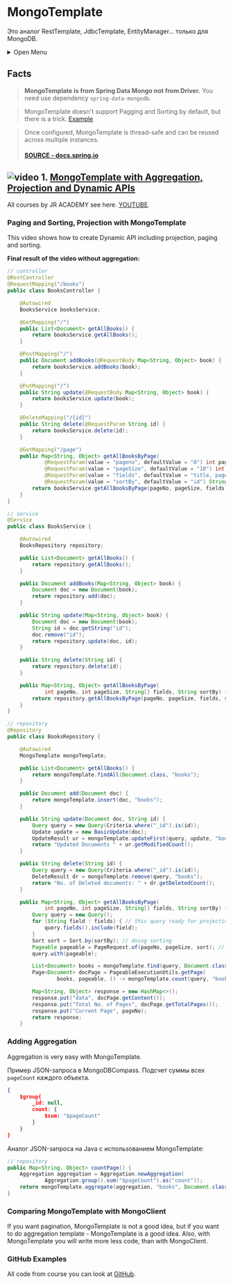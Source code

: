 # MongoTemplate
Это аналог RestTemplate, JdbcTemplate, EntityManager... только для MongoDB.

<details>
<summary>Open Menu</summary>

- [Facts](#facts)
- [MongoTemplate with Aggregation, Projection and Dynamic APIs]()
  - [Paging and Sorting, Projection with MongoTemplate]()
  - [Adding Aggregation]()
  - [Comparing MongoTemplate with MongoClient]()
  - [GitHub Examples]()
  
</details>


## Facts
> **MongoTemplate is from Spring Data Mongo not from Driver.** You need use dependency `spring-data-mongodb`.

> MongoTemplate doesn't support Pagging and Sorting by default, but there is a trick. [Example]()

> Once configured, MongoTemplate is thread-safe and can be reused across multiple instances.
> #### [SOURCE - docs.spring.io](https://docs.spring.io/spring-data/mongodb/docs/current/reference/html/#mongo-template)


## ![video](https://cloud.githubusercontent.com/assets/13649199/13672715/06dbc6ce-e6e7-11e5-81a9-04fbddb9e488.png) 1. <a href="https://youtu.be/Nfb67sEYDek?t=139">MongoTemplate with Aggregation, Projection and Dynamic APIs</a>
All courses by JR ACADEMY see here. [YOUTUBE](https://www.youtube.com/channel/UC2J07tM000x5WKburzZIPGw).

### Paging and Sorting, Projection with MongoTemplate
This video shows how to create Dynamic API including projection, paging and sorting.

**Final result of the video without aggregation:**
```java
// controller
@RestController
@RequestMapping("/books")
public class BooksController {

    @Autowired
    BooksService booksService;

    @GetMapping("/")
    public List<Document> getAllBooks() {
        return booksService.getAllBooks();
    }

    @PostMapping("/")
    public Document addBooks(@RequestBody Map<String, Object> book) {
        return booksService.addBooks(book);
    }

    @PutMapping("/")
    public String update(@RequestBody Map<String, Object> book) {
        return booksService.update(book);
    }

    @DeleteMapping("/{id}")
    public String delete(@RequestParam String id) {
        return booksService.delete(id);
    }

    @GetMapping("/page")
    public Map<String, Object> getAllBooksByPage(
            @RequestParam(value = "pageno", defaultValue = "0") int pageNo,
            @RequestParam(value = "pageSize", defaultValue = "10") int pageSize,
            @RequestParam(value = "fields", defaultValue = "title, pageCount") String[] fields,
            @RequestParam(value = "sortBy", defaultValue = "id") String sortBy) {
        return booksService.getAllBooksByPage(pageNo, pageSize, fields, sortBy);
    }
}
```
```java
// service
@Service
public class BooksService {

    @Autowired
    BooksRepository repository;

    public List<Document> getAllBooks() {
        return repository.getAllBooks();
    }

    public Document addBooks(Map<String, Object> book) {
        Document doc = new Document(book);
        return repository.add(doc);
    }

    public String update(Map<String, Object> book) {
        Document doc = new Document(book);
        String id = doc.getString("id");
        doc.remove("id");
        return repository.update(doc, id);
    }

    public String delete(String id) {
        return repository.delete(id);
    }

    public Map<String, Object> getAllBooksByPage(
            int pageNo, int pageSize, String[] fields, String sortBy) {
        return repository.getAllBooksByPage(pageNo, pageSize, fields, sortBy);
    }
}
```
```java
// repository
@Repository
public class BooksRepository {

    @Autowired
    MongoTemplate mongoTemplate;

    public List<Document> getAllBooks() {
        return mongoTemplate.findAll(Document.class, "books");
    }

    public Document add(Document doc) {
        return mongoTemplate.insert(doc, "books");
    }

    public String update(Document doc, String id) {
        Query query = new Query(Criteria.where("_id").is(id));
        Update update = new BasicUpdate(doc);
        UpdateResult ur = mongoTemplate.updateFirst(query, update, "books");
        return "Updated Documents " + ur.getModifiedCount();
    }

    public String delete(String id) {
        Query query = new Query(Criteria.where("_id").is(id));
        DeleteResult dr = mongoTemplate.remove(query, "books");
        return "No. of Deleted documents: " + dr.getDeletedCount();
    }

    public Map<String, Object> getAllBooksByPage(
            int pageNo, int pageSize, String[] fields, String sortBy) {
        Query query = new Query();
        for (String field : fields) { // this query ready for projection after iteration
            query.fields().include(field);
        }
        Sort sort = Sort.by(sortBy); // doing sorting
        Pageable pageable = PageRequest.of(pageNo, pageSize, sort); // doing Pagination
        query.with(pageable);

        List<Document> books = mongoTemplate.find(query, Document.class, "books");
        Page<Document> docPage = PageableExecutionUtils.getPage(
                books, pageable, () -> mongoTemplate.count(query, "books"));

        Map<String, Object> response = new HashMap<>();
        response.put("data", docPage.getContent());
        response.put("Total No. of Pages", docPage.getTotalPages());
        response.put("Current Page", pageNo);
        return response;
    }
```

### Adding Aggregation
Aggregation is very easy with MongoTemplate.

Пример JSON-запроса в MongoDBCompass. Подсчет суммы всех `pageCount` каждого объекта.
```json
{
    $group{
        _id: null,
        count: {
            $sum: "$pageCount"
        }
    }
}
```
Аналог JSON-запроса на Java с использованием MongoTemplate:
```java
// repository
public Map<String, Object> countPage() {
    Aggregation aggregation = Aggregation.newAggregation(
            Aggregation.group().sum("$pageCount").as("count"));
    return mongoTemplate.aggregate(aggregation, "books", Document.class).getRawResults();
}
```

### Comparing MongoTemplate with MongoClient
If you want pagination, MongoTemplate is not a good idea, but if you want to do aggregation template - MongoTemplate is a good idea.
Also, with MongoTemplate you will write more less code, than with MongoClient.

### GitHub Examples
All code from course you can look at [GitHub](https://github.com/SergiaS/testMongo/tree/MongoTemplate_with_Aggregation%2C_Projection_and_Dynamic_APIs/src/main/java/com/mongo/testmongo).
